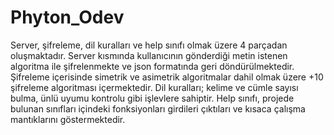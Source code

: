 # Phyton_Odev
Server, şifreleme, dil kuralları ve help sınıfı olmak üzere 4 parçadan oluşmaktadır.
Server kısmında kullanıcının gönderdiği metin istenen algoritma ile şifrelenmekte ve json formatında geri döndürülmektedir.
Şifreleme içerisinde simetrik ve asimetrik algoritmalar dahil olmak üzere +10 şifreleme algoritması içermektedir.
Dil kuralları; kelime ve cümle sayısı bulma, ünlü uyumu kontrolu gibi işlevlere sahiptir.
Help sınıfı, projede bulunan sınıfları içindeki fonksiyonları girdileri çıktıları ve kısaca çalışma mantıklarını göstermektedir.
